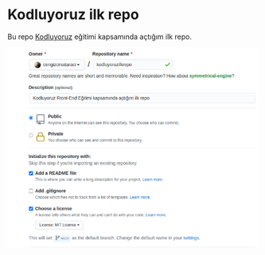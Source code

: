 # Kodluyoruz ilk repo

Bu repo [Kodluyoruz](https://www.kodluyoruz.org/) eğitimi kapsamında açtığım ilk repo.

![Kodluyoruz](https://raw.githubusercontent.com/Kodluyoruz/taskforce/main/git/odev1/figures/github.png)


